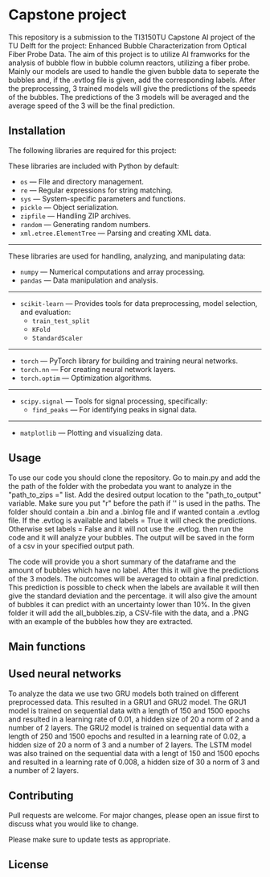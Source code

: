 # Capstone project
This repository is a submission to the TI3150TU Capstone AI project of the TU Delft for the project: Enhanced Bubble Characterization from Optical Fiber Probe Data. The aim of this project is to utilize AI framworks for the analysis of bubble flow in bubble column reactors, utilizing a fiber probe. Mainly our models are used to handle the given bubble data to seperate the bubbles and, if the .evtlog file is given, add the corresponding labels. After the preprocessing, 3 trained models will give the predictions of the speeds of the bubbles. The predictions of the 3 models will be averaged and the average speed of the 3 will be the final prediction.  


## Installation


The following libraries are required for this project:

These libraries are included with Python by default:
- `os` — File and directory management.
- `re` — Regular expressions for string matching.
- `sys` — System-specific parameters and functions.
- `pickle` — Object serialization.
- `zipfile` — Handling ZIP archives.
- `random` — Generating random numbers.
- `xml.etree.ElementTree` — Parsing and creating XML data.

---

These libraries are used for handling, analyzing, and manipulating data:
- `numpy` — Numerical computations and array processing.
- `pandas` — Data manipulation and analysis.

---

- `scikit-learn` — Provides tools for data preprocessing, model selection, and evaluation:
  - `train_test_split`
  - `KFold`
  - `StandardScaler`

---

- `torch` — PyTorch library for building and training neural networks.
- `torch.nn` — For creating neural network layers.
- `torch.optim` — Optimization algorithms.

---
- `scipy.signal` — Tools for signal processing, specifically:
  - `find_peaks` — For identifying peaks in signal data.

---

- `matplotlib` — Plotting and visualizing data.

## Usage
To use our code you should clone the repository.
Go to main.py and add the the path of the folder with the probedata you want to analyze in the "path_to_zips =" list.
Add the desired output location to the "path_to_output" variable.
Make sure you put "r" before the path if '\' is used in the paths.
The folder should contain a .bin and a .binlog file and if wanted contain a .evtlog file.
If the .evtlog is available and labels = True it will check the predictions. 
Otherwise set labels = False and it will not use the .evtlog.
then run the code and it will analyze your bubbles. 
The output will be saved in the form of a csv in your specified output path.

The code will provide you a short summary of the dataframe and the amount of bubbles which have no label. After this it will give the predictions of the 3 models. The outcomes will be averaged to obtain a final prediction. This prediction is possible to check when the labels are available it will then give the standard deviation and the percentage. 
it will also give the amount of bubbles it can predict with an uncertainty lower than 10%. 
In the given folder it will add the all_bubbles.zip, a CSV-file with the data, and a .PNG with an example of the bubbles how they are extracted.

## Main functions


## Used neural networks
To analyze the data we use two GRU models both trained on different preprocessed data. This resulted in a GRU1 and GRU2 model. 
The GRU1 model is trained on sequential data with a length of 150 and 1500 epochs and resulted in a learning rate of 0.01, a hidden size of 20 a norm of 2  and a number of 2 layers.
The GRU2 model is trained on sequential data with a length of 250 and 1500 epochs and resulted in a learning rate of 0.02, a hidden size of 20 a norm of 3  and a number of 2 layers.
The LSTM model was also trained on the sequential data with a lengt of 150 and 1500 epochs and resulted in  a learning rate of 0.008, a hidden size of 30 a norm of 3 and a number of 2 layers.


## Contributing

Pull requests are welcome. For major changes, please open an issue first
to discuss what you would like to change.

Please make sure to update tests as appropriate.

## License

